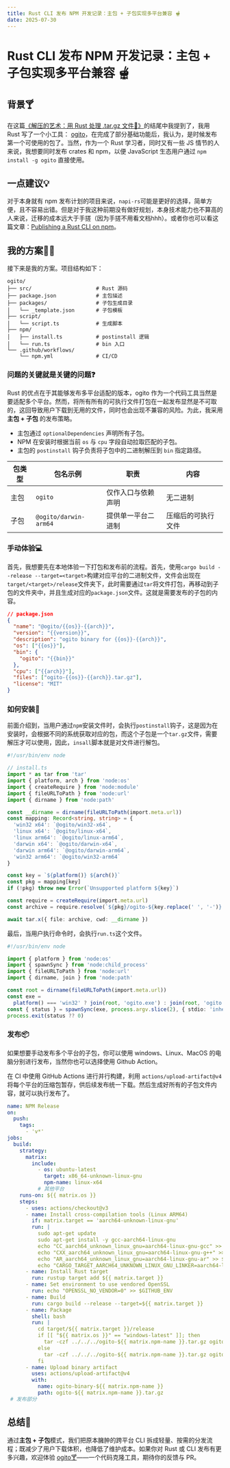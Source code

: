 ```yaml
---
title: Rust CLI 发布 NPM 开发记录：主包 + 子包实现多平台兼容 🫕
date: 2025-07-30
---
```


# Rust CLI 发布 NPM 开发记录：主包 + 子包实现多平台兼容 🫕

## 背景🍸
在这篇[《解压的艺术：用 Rust 处理 .tar.gz 文件🦀》](https://juejin.cn/post/7520964915349258275)的结尾中我提到了，我用 Rust 写了一个小工具： [ogito](https://github.com/Onion-L/ogito)，在完成了部分基础功能后，我认为，是时候发布第一个可使用的包了。当然，作为一个 Rust 学习者，同时又有一些 JS 情节的人来说，我想要同时发布 crates 和 npm，以便 JavaScript 生态用户通过 `npm install -g ogito` 直接使用。
## 一点建议💡
对于本身就有 npm 发布计划的项目来说，`napi-rs`可能是更好的选择，简单方便，且不容易出错。但是对于我这种前期没有做好规划，本身技术能力也不算高的人来说，迁移的成本远大于手搓（因为手搓不用看文档hhh）。或者你也可以看这篇文章：[Publishing a Rust CLI on npm](https://www.lekoarts.de/garden/publishing-a-rust-cli-on-npm/)。
## 我的方案👨‍🍳
接下来是我的方案。项目结构如下：
```
ogito/
├── src/                     # Rust 源码
├── package.json             # 主包描述
├── packages/                # 子包生成目录
│   └── _template.json       # 子包模板
├── script/ 
│   └── script.ts            # 生成脚本
├── npm/               
│	├── install.ts           # postinstall 逻辑
│	└── run.ts               # bin 入口
└── .github/workflows/
    └── npm.yml              # CI/CD

```
### 问题的关键就是关键的问题❓
Rust 的优点在于其能够发布多平台适配的版本，ogito 作为一个代码工具当然是要适配多个平台。然而，将所有所有的可执行文件打包在一起发布显然是不可取的，这回导致用户下载到无用的文件，同时也会出现不兼容的风险。为此，我采用 **主包 + 子包** 的发布策略。
- 主包通过 `optionalDependencies` 声明所有子包。
- NPM 在安装时根据当前 `os` 与 `cpu` 字段自动拉取匹配的子包。
- 主包的 `postinstall` 钩子负责将子包中的二进制解压到 `bin` 指定路径。

| 包类型 | 包名示例                  | 职责        | 内容        |
| --- | --------------------- | --------- | --------- |
| 主包  | `ogito`               | 仅作入口与依赖声明 | 无二进制      |
| 子包  | `@ogito/darwin-arm64` | 提供单一平台二进制 | 压缩后的可执行文件 |
### 手动体验💻
首先，我想要先在本地体验一下打包和发布前的流程。首先，使用`cargo build --release --target=<target>`构建对应平台的二进制文件，文件会出现在`target/<target>/release`文件夹下，此时需要通过`tar`将文件打包，再移动到子包的文件夹中，并且生成对应的`package.json`文件。这就是需要发布的子包的内容。
```json
// package.json
{
  "name": "@ogito/{{os}}-{{arch}}",
  "version": "{{version}}",
  "description": "ogito binary for {{os}}-{{arch}}",
  "os": ["{{os}}"],
  "bin": {
    "ogito": "{{bin}}"
  },
  "cpu": ["{{arch}}"],
  "files": ["ogito-{{os}}-{{arch}}.tar.gz"],
  "license": "MIT"
}
```
### 如何安装🚚
前面介绍到，当用户通过`npm`安装文件时，会执行`postinstall`钩子，这是因为在安装时，会根据不同的系统获取对应的包，而这个子包是一个`tar.gz`文件，需要解压才可以使用，因此，`insall`脚本就是对文件进行解包。

```ts
#!/usr/bin/env node  

// install.ts
import * as tar from 'tar'
import { platform, arch } from 'node:os'
import { createRequire } from 'node:module'
import { fileURLToPath } from 'node:url'
import { dirname } from 'node:path'

const __dirname = dirname(fileURLToPath(import.meta.url))
const mapping: Record<string, string> = {
  'win32 x64': `@ogito/win32-x64`,
  'linux x64': `@ogito/linux-x64`,
  'linux arm64': `@ogito/linux-arm64`,
  'darwin x64': `@ogito/darwin-x64`,
  'darwin arm64': `@ogito/darwin-arm64`,
  'win32 arm64': `@ogito/win32-arm64`
}

const key = `${platform()} ${arch()}`
const pkg = mapping[key]
if (!pkg) throw new Error(`Unsupported platform ${key}`)

const require = createRequire(import.meta.url)
const archive = require.resolve(`${pkg}/ogito-${key.replace(' ', '-')}.tar.gz`)

await tar.x({ file: archive, cwd: __dirname })
```

最后，当用户执行命令时，会执行`run.ts`这个文件。
```ts
#!/usr/bin/env node

import { platform } from 'node:os'
import { spawnSync } from 'node:child_process'
import { fileURLToPath } from 'node:url'
import { dirname, join } from 'node:path'

const root = dirname(fileURLToPath(import.meta.url))
const exe =
  platform() === 'win32' ? join(root, 'ogito.exe') : join(root, 'ogito')
const { status } = spawnSync(exe, process.argv.slice(2), { stdio: 'inherit' })
process.exit(status ?? 0)
```
### 发布📦
如果想要手动发布多个平台的子包，你可以使用 windows、Linux、MacOS 的电脑分别进行发布，当然你也可以选择使用 Github Action。

在 CI 中使用 GitHub Actions 进行并行构建，利用 `actions/upload-artifact@v4` 将每个平台的压缩包暂存，供后续发布统一下载。然后生成好所有的子包文件内容，就可以执行发布了。

```yml
name: NPM Release
on:
  push:
    tags:
      - 'v*'
jobs:
  build:
    strategy:
      matrix:
        include:
          - os: ubuntu-latest
            target: x86_64-unknown-linux-gnu
            npm-name: linux-x64
          # 其他平台
    runs-on: ${{ matrix.os }}
    steps:
      - uses: actions/checkout@v3
      - name: Install cross-compilation tools (Linux ARM64)
        if: matrix.target == 'aarch64-unknown-linux-gnu'
        run: |
          sudo apt-get update
          sudo apt-get install -y gcc-aarch64-linux-gnu
          echo "CC_aarch64_unknown_linux_gnu=aarch64-linux-gnu-gcc" >> $GITHUB_ENV
          echo "CXX_aarch64_unknown_linux_gnu=aarch64-linux-gnu-g++" >> $GITHUB_ENV
          echo "AR_aarch64_unknown_linux_gnu=aarch64-linux-gnu-ar" >> $GITHUB_ENV
          echo "CARGO_TARGET_AARCH64_UNKNOWN_LINUX_GNU_LINKER=aarch64-linux-gnu-gcc" >> $GITHUB_ENV
      - name: Install Rust target
        run: rustup target add ${{ matrix.target }}
      - name: Set environment to use vendored OpenSSL
        run: echo "OPENSSL_NO_VENDOR=0" >> $GITHUB_ENV
      - name: Build
        run: cargo build --release --target=${{ matrix.target }}
      - name: Package
        shell: bash
        run: |
          cd target/${{ matrix.target }}/release
          if [[ "${{ matrix.os }}" == "windows-latest" ]]; then
            tar -czf ../../../ogito-${{ matrix.npm-name }}.tar.gz ogito.exe
          else
            tar -czf ../../../ogito-${{ matrix.npm-name }}.tar.gz ogito
          fi
      - name: Upload binary artifact
        uses: actions/upload-artifact@v4
        with:
          name: ogito-binary-${{ matrix.npm-name }}
          path: ogito-${{ matrix.npm-name }}.tar.gz
 # 发布部分
```

## 总结🦀
通过**主包 + 子包**模式，我们把原本臃肿的跨平台 CLI 拆成轻量、按需的分发流程；既减少了用户下载体积，也降低了维护成本。如果你对 Rust 或 CLI 发布有更多兴趣，欢迎体验 [ogito🍸](https://github.com/Onion-L/ogito)——一个代码克隆工具，期待你的反馈与 PR。
